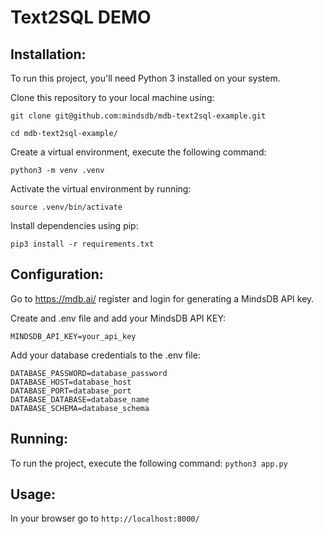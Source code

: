 # Text2SQL DEMO
## Installation:
To run this project, you'll need Python 3 installed on your system. 

Clone this repository to your local machine using: 

``` git clone git@github.com:mindsdb/mdb-text2sql-example.git ```

``` cd mdb-text2sql-example/ ```

Create a virtual environment, execute the following command: 

``` python3 -m venv .venv ``` 

Activate the virtual environment by running: 

``` source .venv/bin/activate ``` 

Install dependencies using pip: 

``` pip3 install -r requirements.txt ``` 

## Configuration:

Go to https://mdb.ai/ register and login for generating a MindsDB API key.

Create and .env file and add your MindsDB API KEY:

``` MINDSDB_API_KEY=your_api_key ```

Add your database credentials to the .env file:

``` DATABASE_USER=database_user
DATABASE_PASSWORD=database_password
DATABASE_HOST=database_host
DATABASE_PORT=database_port
DATABASE_DATABASE=database_name
DATABASE_SCHEMA=database_schema
```

## Running:
To run the project, execute the following command: 
``` python3 app.py ```

## Usage:
In your browser go to 
``` http://localhost:8000/ ```

